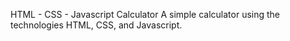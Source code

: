 HTML - CSS - Javascript Calculator A simple calculator using the technologies HTML, CSS, and Javascript.
